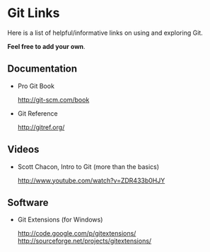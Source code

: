 Git Links
=========

Here is a list of helpful/informative links on using and exploring Git.

__Feel free to add your own__.


Documentation
-------------

* Pro Git Book

  http://git-scm.com/book

* Git Reference

  http://gitref.org/


Videos
------

* Scott Chacon, Intro to Git (more than the basics)

  http://www.youtube.com/watch?v=ZDR433b0HJY


Software
--------

* Git Extensions (for Windows)

  http://code.google.com/p/gitextensions/
  http://sourceforge.net/projects/gitextensions/


